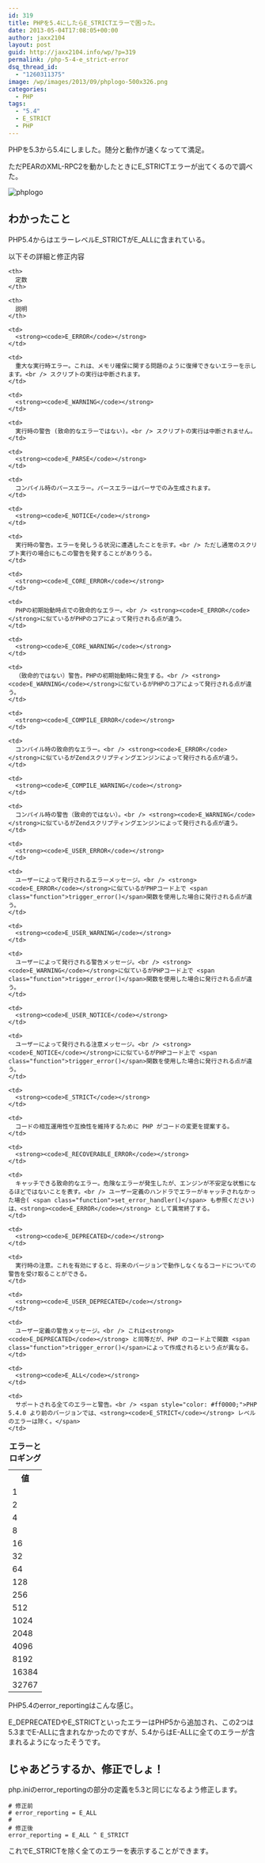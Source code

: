 ```yaml
---
id: 319
title: PHPを5.4にしたらE_STRICTエラーで困った。
date: 2013-05-04T17:08:05+00:00
author: jaxx2104
layout: post
guid: http://jaxx2104.info/wp/?p=319
permalink: /php-5-4-e_strict-error
dsq_thread_id:
  - "1260311375"
image: /wp/images/2013/09/phplogo-500x326.png
categories:
  - PHP
tags:
  - "5.4"
  - E_STRICT
  - PHP
---
```

PHPを5.3から5.4にしました。随分と動作が速くなってて満足。
  
ただPEARのXML-RPC2を動かしたときにE_STRICTエラーが出てくるので調べた。

<img src="/images/2013/05/phplogo-500x326.jpg" alt="phplogo" class="img-rounded alignnone size-large wp-image-391" />

## わかったこと

PHP5.4からはエラーレベルE\_STRICTがE\_ALLに含まれている。

以下その詳細と修正内容

<!--more-->

<table class="doctable table" id="errorfunc.constants.errorlevels">
  <caption><strong>エラーとロギング</strong></caption> <tr>
    <th>
      値
    </th>
    
    <th>
      定数
    </th>
    
    <th>
      説明
    </th>
  </tr>
  
  <tr id="errorfunc.constants.errorlevels.e-error">
    <td>
      1
    </td>
    
    <td>
      <strong><code>E_ERROR</code></strong>
    </td>
    
    <td>
      重大な実行時エラー。これは、メモリ確保に関する問題のように復帰できないエラーを示します。<br /> スクリプトの実行は中断されます。
    </td>
  </tr>
  
  <tr id="errorfunc.constants.errorlevels.e-warning">
    <td>
      2
    </td>
    
    <td>
      <strong><code>E_WARNING</code></strong>
    </td>
    
    <td>
      実行時の警告 (致命的なエラーではない)。<br /> スクリプトの実行は中断されません。
    </td>
  </tr>
  
  <tr id="errorfunc.constants.errorlevels.e-parse">
    <td>
      4
    </td>
    
    <td>
      <strong><code>E_PARSE</code></strong>
    </td>
    
    <td>
      コンパイル時のパースエラー。パースエラーはパーサでのみ生成されます。
    </td>
  </tr>
  
  <tr id="errorfunc.constants.errorlevels.e-notice">
    <td>
      8
    </td>
    
    <td>
      <strong><code>E_NOTICE</code></strong>
    </td>
    
    <td>
      実行時の警告。エラーを発しうる状況に遭遇したことを示す。<br /> ただし通常のスクリプト実行の場合にもこの警告を発することがありうる。
    </td>
  </tr>
  
  <tr id="errorfunc.constants.errorlevels.e-core-error">
    <td>
      16
    </td>
    
    <td>
      <strong><code>E_CORE_ERROR</code></strong>
    </td>
    
    <td>
      PHPの初期始動時点での致命的なエラー。<br /> <strong><code>E_ERROR</code></strong>に似ているがPHPのコアによって発行される点が違う。
    </td>
  </tr>
  
  <tr id="errorfunc.constants.errorlevels.e-core-warning">
    <td>
      32
    </td>
    
    <td>
      <strong><code>E_CORE_WARNING</code></strong>
    </td>
    
    <td>
      （致命的ではない）警告。PHPの初期始動時に発生する。<br /> <strong><code>E_WARNING</code></strong>に似ているがPHPのコアによって発行される点が違う。
    </td>
  </tr>
  
  <tr id="errorfunc.constants.errorlevels.e-compile-error">
    <td>
      64
    </td>
    
    <td>
      <strong><code>E_COMPILE_ERROR</code></strong>
    </td>
    
    <td>
      コンパイル時の致命的なエラー。<br /> <strong><code>E_ERROR</code></strong>に似ているがZendスクリプティングエンジンによって発行される点が違う。
    </td>
  </tr>
  
  <tr id="errorfunc.constants.errorlevels.e-compile-warning">
    <td>
      128
    </td>
    
    <td>
      <strong><code>E_COMPILE_WARNING</code></strong>
    </td>
    
    <td>
      コンパイル時の警告（致命的ではない）。<br /> <strong><code>E_WARNING</code></strong>に似ているがZendスクリプティングエンジンによって発行される点が違う。
    </td>
  </tr>
  
  <tr id="errorfunc.constants.errorlevels.e-user-error">
    <td>
      256
    </td>
    
    <td>
      <strong><code>E_USER_ERROR</code></strong>
    </td>
    
    <td>
      ユーザーによって発行されるエラーメッセージ。<br /> <strong><code>E_ERROR</code></strong>に似ているがPHPコード上で <span class="function">trigger_error()</span>関数を使用した場合に発行される点が違う。
    </td>
  </tr>
  
  <tr id="errorfunc.constants.errorlevels.e-user-warning">
    <td>
      512
    </td>
    
    <td>
      <strong><code>E_USER_WARNING</code></strong>
    </td>
    
    <td>
      ユーザーによって発行される警告メッセージ。<br /> <strong><code>E_WARNING</code></strong>に似ているがPHPコード上で <span class="function">trigger_error()</span>関数を使用した場合に発行される点が違う。
    </td>
  </tr>
  
  <tr id="errorfunc.constants.errorlevels.e-user-notice">
    <td>
      1024
    </td>
    
    <td>
      <strong><code>E_USER_NOTICE</code></strong>
    </td>
    
    <td>
      ユーザーによって発行される注意メッセージ。<br /> <strong><code>E_NOTICE</code></strong>にに似ているがPHPコード上で <span class="function">trigger_error()</span>関数を使用した場合に発行される点が違う。
    </td>
  </tr>
  
  <tr id="errorfunc.constants.errorlevels.e-strict">
    <td>
      2048
    </td>
    
    <td>
      <strong><code>E_STRICT</code></strong>
    </td>
    
    <td>
      コードの相互運用性や互換性を維持するために PHP がコードの変更を提案する。
    </td>
  </tr>
  
  <tr id="errorfunc.constants.errorlevels.e-recoverable-error">
    <td>
      4096
    </td>
    
    <td>
      <strong><code>E_RECOVERABLE_ERROR</code></strong>
    </td>
    
    <td>
      キャッチできる致命的なエラー。危険なエラーが発生したが、エンジンが不安定な状態になるほどではないことを表す。<br /> ユーザー定義のハンドラでエラーがキャッチされなかった場合( <span class="function">set_error_handler()</span> も参照ください) は、<strong><code>E_ERROR</code></strong> として異常終了する。
    </td>
  </tr>
  
  <tr id="errorfunc.constants.errorlevels.e-deprecated-error">
    <td>
      8192
    </td>
    
    <td>
      <strong><code>E_DEPRECATED</code></strong>
    </td>
    
    <td>
      実行時の注意。これを有効にすると、将来のバージョンで動作しなくなるコードについての警告を受け取ることができる。
    </td>
  </tr>
  
  <tr id="errorfunc.constants.errorlevels.e-user-deprecated">
    <td>
      16384
    </td>
    
    <td>
      <strong><code>E_USER_DEPRECATED</code></strong>
    </td>
    
    <td>
      ユーザー定義の警告メッセージ。<br /> これは<strong><code>E_DEPRECATED</code></strong> と同等だが、PHP のコード上で関数 <span class="function">trigger_error()</span>によって作成されるという点が異なる。
    </td>
  </tr>
  
  <tr id="errorfunc.constants.errorlevels.e-all">
    <td>
      32767
    </td>
    
    <td>
      <strong><code>E_ALL</code></strong>
    </td>
    
    <td>
      サポートされる全てのエラーと警告。<br /> <span style="color: #ff0000;">PHP 5.4.0 より前のバージョンでは、<strong><code>E_STRICT</code></strong> レベルのエラーは除く。</span>
    </td>
  </tr>
</table>

PHP5.4のerror_reportingはこんな感じ。

E\_DEPRECATEDやE\_STRICTといったエラーはPHP5から追加され、この2つは5.3までE-ALLに含まれなかったのですが、5.4からはE-ALLに全てのエラーが含まれるようになったそうです。

## じゃあどうするか、修正でしょ！

php.iniのerror_reportingの部分の定義を5.3と同じになるよう修正します。

```
# 修正前
# error_reporting = E_ALL
#
# 修正後
error_reporting = E_ALL ^ E_STRICT
```

これでE_STRICTを除く全てのエラーを表示することができます。